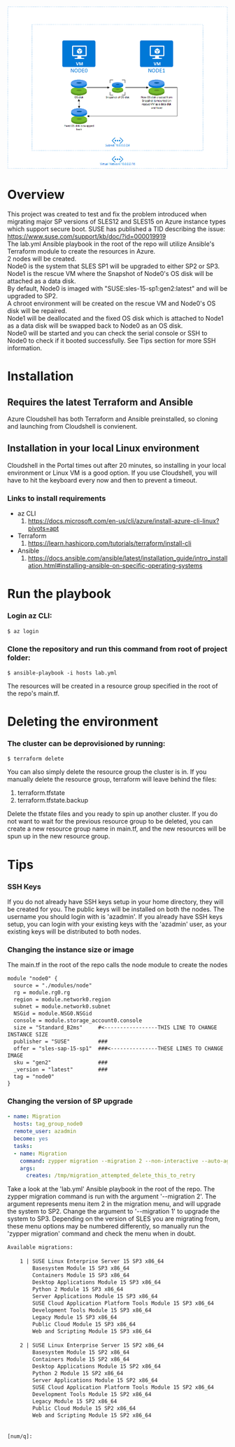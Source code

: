 ![image info](images/image.png)
# Overview
This project was created to test and fix the problem introduced when migrating major SP versions of SLES12 and SLES15 on Azure instance types which support secure boot.  SUSE has published a TID describing the issue:  
https://www.suse.com/support/kb/doc/?id=000019919  
The lab.yml Ansible playbook in the root of the repo will utilize Ansible's Terraform module to create the resources in Azure.  
2 nodes will be created.  
Node0 is the system that SLES SP1 will be upgraded to either SP2 or SP3.  
Node1 is the rescue VM where the Snapshot of Node0's OS disk will be attached as a data disk.  
By default, Node0 is imaged with "SUSE:sles-15-sp1:gen2:latest" and will be upgraded to SP2.  
A chroot environment will be created on the rescue VM and Node0's OS disk will be repaired.  
Node1 will be deallocated and the fixed OS disk which is attached to Node1 as a data disk will be swapped back to Node0 as an OS disk.  
Node0 will be started and you can check the serial console or SSH to Node0 to check if it booted successfully.  See Tips section for more SSH information.
# Installation
## Requires the latest Terraform and Ansible
Azure Cloudshell has both Terraform and Ansible preinstalled, so cloning and launching from Cloudshell is convienent.
## Installation in your local Linux environment 
Cloudshell in the Portal times out after 20 minutes, so installing in your local environment or Linux VM is a good option.  If you use Cloudshell, you will have to hit the keyboard every now and then to prevent a timeout.
### Links to install requirements
- az CLI
    1. https://docs.microsoft.com/en-us/cli/azure/install-azure-cli-linux?pivots=apt
- Terraform
    1. https://learn.hashicorp.com/tutorials/terraform/install-cli
- Ansible    
    1. https://docs.ansible.com/ansible/latest/installation_guide/intro_installation.html#installing-ansible-on-specific-operating-systems

# Run the playbook
### Login az CLI:
```console
$ az login
```  
### Clone the repository and run this command from root of project folder:
```console
$ ansible-playbook -i hosts lab.yml
```  
The resources will be created in a resource group specified in the root of the repo's main.tf.

# Deleting the environment
### The cluster can be deprovisioned by running:
```console
$ terraform delete
```  
You can also simply delete the resource group the cluster is in.  If you manually delete the resource group, terraform will leave behind the files:
1. terraform.tfstate
1. terraform.tfstate.backup

Delete the tfstate files and you ready to spin up another cluster.  If you do not want to wait for the previous resource group to be deleted, you can create a new resource group name in main.tf, and the new resources will be spun up in the new resource group.

# Tips

### SSH Keys
If you do not already have SSH keys setup in your home directory, they will be created for you.  The public keys will be installed on both the nodes.  The username you should login with is 'azadmin'.  If you already have SSH keys setup, you can login with your existing keys with the 'azadmin' user, as your existing keys will be distributed to both nodes.

### Changing the instance size or image
The main.tf in the root of the repo calls the node module to create the nodes
```hcl
module "node0" {
  source = "./modules/node"
  rg = module.rg0.rg
  region = module.network0.region
  subnet = module.network0.subnet
  NSGid = module.NSG0.NSGid
  console = module.storage_account0.console
  size = "Standard_B2ms"     #<-----------------THIS LINE TO CHANGE INSTANCE SIZE 
  publisher = "SUSE"         ###
  offer = "sles-sap-15-sp1"  ###<---------------THESE LINES TO CHANGE IMAGE
  sku = "gen2"               ###
  _version = "latest"        ###
  tag = "node0"
}
```

### Changing the version of SP upgrade
```yml
- name: Migration
  hosts: tag_group_node0
  remote_user: azadmin
  become: yes
  tasks:
  - name: Migration
    command: zypper migration --migration 2 --non-interactive --auto-agree-with-licenses
    args:
      creates: /tmp/migration_attempted_delete_this_to_retry
```
Take a look at the 'lab.yml' Ansible playbook in the root of the repo.  The zypper migration command is run with the argument '--migration 2'.  The argument represents menu item 2 in the migration menu, and will upgrade the system to SP2.  Change the argument to '--migration 1' to upgrade the system to SP3. Depending on the version of SLES you are migrating from, these menu options may be numbered differently, so manually run the 'zypper migration' command and check the menu when in doubt.

```console
Available migrations:

    1 | SUSE Linux Enterprise Server 15 SP3 x86_64
        Basesystem Module 15 SP3 x86_64
        Containers Module 15 SP3 x86_64
        Desktop Applications Module 15 SP3 x86_64
        Python 2 Module 15 SP3 x86_64
        Server Applications Module 15 SP3 x86_64
        SUSE Cloud Application Platform Tools Module 15 SP3 x86_64
        Development Tools Module 15 SP3 x86_64
        Legacy Module 15 SP3 x86_64
        Public Cloud Module 15 SP3 x86_64
        Web and Scripting Module 15 SP3 x86_64

    2 | SUSE Linux Enterprise Server 15 SP2 x86_64
        Basesystem Module 15 SP2 x86_64
        Containers Module 15 SP2 x86_64
        Desktop Applications Module 15 SP2 x86_64
        Python 2 Module 15 SP2 x86_64
        Server Applications Module 15 SP2 x86_64
        SUSE Cloud Application Platform Tools Module 15 SP2 x86_64
        Development Tools Module 15 SP2 x86_64
        Legacy Module 15 SP2 x86_64
        Public Cloud Module 15 SP2 x86_64
        Web and Scripting Module 15 SP2 x86_64


[num/q]:
```
